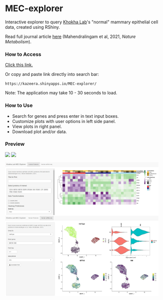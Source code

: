# MEC-explorer
Interactive explorer to query [Khokha Lab](https://khokhalab.ca/)'s "normal" mammary epithelial cell data, created using RShiny. 

Read full journal article [here](https://www.nature.com/articles/s42255-021-00388-6) (Mahendralingam et al, 2021, *Nature Metabolism*).

### How to Access 
[Click this link.](https://kazeera.shinyapps.io/MEC-explorer/)

Or copy and paste link directly into search bar:
``` 
https://kazeera.shinyapps.io/MEC-explorer/
```
Note: The application may take 10 - 30 seconds to load.

### How to Use
* Search for genes and press enter in text input boxes.
* Customize plots with user options in left side panel. 
* View plots in right panel.
* Download plot and/or data.

### Preview
![](https://github.com/kazeera/MEC-explorer/blob/main/preview_human_proteome.JPG?raw=true)
![](https://github.com/kazeera/MEC-explorer/blob/main/preview_scRNA.JPG?raw=true)

![images/preview_human_proteome.JPG](images/preview_human_proteome.JPG?raw=true)
![images/preview_scRNA.JPG](images/preview_scRNA.JPG?raw=true)
